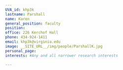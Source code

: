 ```yaml
---
UVA_id: khp3k
lastname: Parshall
name: Karen
general_position: faculty
position:
office: 226 Kerchof Hall
phone: 434-924-1411
email: khp3k@virginia.edu
image: __SITE_URL__/img/people/ParshallK.jpg
personal_page:
interests: #Any and all narrower research interests

---
```

